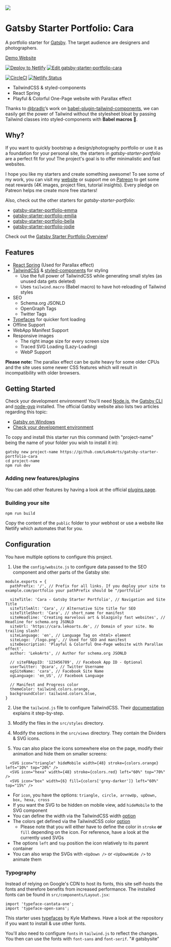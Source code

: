 ![](https://i.imgur.com/hWB1XRO.png)

# Gatsby Starter Portfolio: Cara

A portfolio starter for [Gatsby](https://www.gatsbyjs.org/). The target audience are designers and photographers.

[Demo Website](https://cara.lekoarts.de)

[![Deploy to Netlify](https://www.netlify.com/img/deploy/button.svg)](https://app.netlify.com/start/deploy?repository=https://github.com/LeKoArts/gatsby-starter-portfolio-cara) [![Edit gatsby-starter-portfolio-cara](https://codesandbox.io/static/img/play-codesandbox.svg)](https://codesandbox.io/s/github/LeKoArts/gatsby-starter-portfolio-cara/tree/master/)

[![CircleCI](https://circleci.com/gh/LekoArts/gatsby-starter-portfolio-cara.svg?style=svg)](https://circleci.com/gh/LekoArts/gatsby-starter-portfolio-cara) [![Netlify Status](https://api.netlify.com/api/v1/badges/88bbaef1-6f83-4894-8acd-e6512ff39265/deploy-status)](https://app.netlify.com/sites/portfolio-cara/deploys)

- TailwindCSS & styled-components
- React Spring
- Playful & Colorful One-Page website with Parallax effect

Thanks to [@bradlc](https://github.com/bradlc)’s work on [babel-plugin-tailwind-components](https://github.com/bradlc/babel-plugin-tailwind-components), we can easily get the power of Tailwind without the stylesheet bloat by passing Tailwind classes into styled-components with **Babel macros** 🎉.

## Why?

If you want to quickly bootstrap a design/photography portfolio or use it as a foundation for your personal site, the starters in _gatsby-starter-portfolio_ are a perfect fit for you! The project's goal is to offer minimalistic and fast websites.

I hope you like my starters and create something awesome! To see some of my work, you can visit my [website](https://www.lekoarts.de) or support me on [Patreon](https://www.patreon.com/lekoarts) to get some neat rewards (4K images, project files, tutorial insights). Every pledge on Patreon helps me create more free starters!

Also, check out the other starters for _gatsby-starter-portfolio_:

- [gatsby-starter-portfolio-emma](https://github.com/LekoArts/gatsby-starter-portfolio-emma)
- [gatsby-starter-portfolio-emilia](https://github.com/LekoArts/gatsby-starter-portfolio-emilia)
- [gatsby-starter-portfolio-bella](https://github.com/LekoArts/gatsby-starter-portfolio-bella)
- [gatsby-starter-portfolio-jodie](https://github.com/LekoArts/gatsby-starter-portfolio-jodie)

Check out the [Gatsby Starter Portfolio Overview](https://gatsby-starter-portfolio.netlify.com/)!

## Features

- [React Spring](https://github.com/drcmda/react-spring) (Used for Parallax effect)
- [TailwindCSS](https://tailwindcss.com/) & [styled-components](https://www.styled-components.com/) for styling
  - Use the full power of TailwindCSS while generating small styles (as unused data gets deleted)
  - Uses `tailwind.macro` (Babel macro) to have hot-reloading of Tailwind styles
- SEO
  - Schema.org JSONLD
  - OpenGraph Tags
  - Twitter Tags
- [Typefaces](https://github.com/KyleAMathews/typefaces) for quicker font loading
- Offline Support
- WebApp Manifest Support
- Responsive images
  - The right image size for every screen size
  - Traced SVG Loading (Lazy-Loading)
  - WebP Support

**Please note:** The parallax effect can be quite heavy for some older CPUs and the site uses some newer CSS features which will result in incompatibility with older browsers.

## Getting Started

Check your development environment! You'll need [Node.js](https://nodejs.org/en/), the [Gatsby CLI](https://www.gatsbyjs.org/docs/) and [node-gyp](https://github.com/nodejs/node-gyp#installation) installed. The official Gatsby website also lists two articles regarding this topic:

- [Gatsby on Windows](https://www.gatsbyjs.org/docs/gatsby-on-windows/)
- [Check your development environment](https://www.gatsbyjs.org/tutorial/part-zero/)

To copy and install this starter run this command (with "project-name" being the name of your folder you wish to install it in):

```
gatsby new project-name https://github.com/LekoArts/gatsby-starter-portfolio-cara
cd project-name
npm run dev
```

### Adding new features/plugins

You can add other features by having a look at the official [plugins page](https://www.gatsbyjs.org/docs/plugins/).

### Building your site

```
npm run build
```

Copy the content of the `public` folder to your webhost or use a website like Netlify which automates that for you.

## Configuration

You have multiple options to configure this project.

1. Use the `config/website.js` to configure data passed to the SEO component and other parts of the Gatsby site:

```JS
module.exports = {
  pathPrefix: '/', // Prefix for all links. If you deploy your site to example.com/portfolio your pathPrefix should be "/portfolio"

  siteTitle: 'Cara - Gatsby Starter Portfolio', // Navigation and Site Title
  siteTitleAlt: 'Cara', // Alternative Site title for SEO
  siteTitleShort: 'Cara', // short_name for manifest
  siteHeadline: 'Creating marvelous art & blazginly fast websites', // Headline for schema.org JSONLD
  siteUrl: 'https://cara.lekoarts.de', // Domain of your site. No trailing slash!
  siteLanguage: 'en', // Language Tag on <html> element
  siteLogo: '/logo.png', // Used for SEO and manifest
  siteDescription: 'Playful & Colorful One-Page website with Parallax effect',
  author: 'LekoArts', // Author for schema.org JSONLD

  // siteFBAppID: '123456789', // Facebook App ID - Optional
  userTwitter: '@cara', // Twitter Username
  ogSiteName: 'cara', // Facebook Site Name
  ogLanguage: 'en_US', // Facebook Language

  // Manifest and Progress color
  themeColor: tailwind.colors.orange,
  backgroundColor: tailwind.colors.blue,
}
```

2. Use the `tailwind.js` file to configure TailwindCSS. Their [documentation](https://tailwindcss.com/docs/configuration) explains it step-by-step.

3. Modify the files in the `src/styles` directory.

4. Modify the sections in the `src/views` directory. They contain the Dividers & SVG icons.

5. You can also place the icons somewhere else on the page, modify their animation and hide them on smaller screens:

```JSX
  <SVG icon="triangle" hideMobile width={48} stroke={colors.orange} left="10%" top="20%" />
  <SVG icon="hexa" width={48} stroke={colors.red} left="60%" top="70%" />
  <SVG icon="box" width={6} fill={colors['grey-darker']} left="60%" top="15%" />
```

- For `icon`, you have the options: `triangle, circle, arrowUp, upDown, box, hexa, cross`
- If you want the SVG to be hidden on mobile view, add `hideMobile` to the SVG component
- You can define the width via the TailwindCSS width [option](https://tailwindcss.com/docs/width)
- The colors get defined via the TailwindCSS color [option](https://tailwindcss.com/docs/colors)
  - Please note that you will either have to define the color in `stroke` **or** `fill` depending on the icon. For reference, have a look at the currently used SVGs
- The options `left` and `top` position the icon relatively to its parent container
- You can also wrap the SVGs with `<UpDown />` or `<UpDownWide />` to animate them

### Typography

Instead of relying on Google's CDN to host its fonts, this site self-hosts the fonts and therefore benefits from increased performance. The installed fonts can be found in `src/components/Layout.jsx`:

```JSX
import 'typeface-cantata-one';
import 'typeface-open-sans';
```

This starter uses [typefaces](https://github.com/KyleAMathews/typefaces) by Kyle Mathews. Have a look at the repository if you want to install & use other fonts.

You'll also need to configure `fonts` in `tailwind.js` to reflect the changes. You then can use the fonts with `font-sans` and `font-serif`.
"# gatsbysite" 
